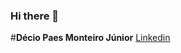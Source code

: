 ### Hi there 👋
#**Décio Paes Monteiro Júnior**
[Linkedin](htts://www.linkedin.com/in/DecioPaesMonteiroJunior/)



<!--
**DecioPaes/DecioPaes** is a ✨ _special_ ✨ repository because its `README.md` (this file) appears on your GitHub profile.

Here are some ideas to get you started:

- 🔭 I’m currently working on ...
- 🌱 I’m currently learning ...
- 👯 I’m looking to collaborate on ...
- 🤔 I’m looking for help with ...
- 💬 Ask me about ...
- 📫 How to reach me: ...
- 😄 Pronouns: ...
- ⚡ Fun fact: ...
-->
